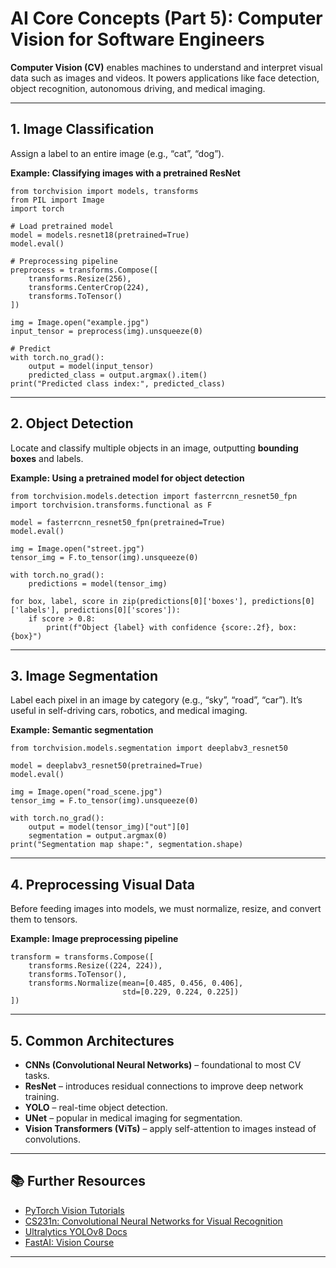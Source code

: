 # AI Core Concepts (Part 5): Computer Vision for Software Engineers

**Computer Vision (CV)** enables machines to understand and interpret visual data such as images and videos. It powers applications like face detection, object recognition, autonomous driving, and medical imaging.

---

## 1. Image Classification

Assign a label to an entire image (e.g., “cat”, “dog”).

**Example: Classifying images with a pretrained ResNet**
```
from torchvision import models, transforms
from PIL import Image
import torch

# Load pretrained model
model = models.resnet18(pretrained=True)
model.eval()

# Preprocessing pipeline
preprocess = transforms.Compose([
    transforms.Resize(256),
    transforms.CenterCrop(224),
    transforms.ToTensor()
])

img = Image.open("example.jpg")
input_tensor = preprocess(img).unsqueeze(0)

# Predict
with torch.no_grad():
    output = model(input_tensor)
    predicted_class = output.argmax().item()
print("Predicted class index:", predicted_class)
```

---

## 2. Object Detection

Locate and classify multiple objects in an image, outputting **bounding boxes** and labels.

**Example: Using a pretrained model for object detection**
```
from torchvision.models.detection import fasterrcnn_resnet50_fpn
import torchvision.transforms.functional as F

model = fasterrcnn_resnet50_fpn(pretrained=True)
model.eval()

img = Image.open("street.jpg")
tensor_img = F.to_tensor(img).unsqueeze(0)

with torch.no_grad():
    predictions = model(tensor_img)

for box, label, score in zip(predictions[0]['boxes'], predictions[0]['labels'], predictions[0]['scores']):
    if score > 0.8:
        print(f"Object {label} with confidence {score:.2f}, box: {box}")
```

---

## 3. Image Segmentation

Label each pixel in an image by category (e.g., “sky”, “road”, “car”). It’s useful in self-driving cars, robotics, and medical imaging.

**Example: Semantic segmentation**
```
from torchvision.models.segmentation import deeplabv3_resnet50

model = deeplabv3_resnet50(pretrained=True)
model.eval()

img = Image.open("road_scene.jpg")
tensor_img = F.to_tensor(img).unsqueeze(0)

with torch.no_grad():
    output = model(tensor_img)["out"][0]
    segmentation = output.argmax(0)
print("Segmentation map shape:", segmentation.shape)
```

---

## 4. Preprocessing Visual Data

Before feeding images into models, we must normalize, resize, and convert them to tensors.

**Example: Image preprocessing pipeline**
```
transform = transforms.Compose([
    transforms.Resize((224, 224)),
    transforms.ToTensor(),
    transforms.Normalize(mean=[0.485, 0.456, 0.406],
                         std=[0.229, 0.224, 0.225])
])
```

---

## 5. Common Architectures

- **CNNs (Convolutional Neural Networks)** – foundational to most CV tasks.
- **ResNet** – introduces residual connections to improve deep network training.
- **YOLO** – real-time object detection.
- **UNet** – popular in medical imaging for segmentation.
- **Vision Transformers (ViTs)** – apply self-attention to images instead of convolutions.

---

## 📚 Further Resources

- [PyTorch Vision Tutorials](https://pytorch.org/vision/stable/tutorials.html)
- [CS231n: Convolutional Neural Networks for Visual Recognition](http://cs231n.stanford.edu/)
- [Ultralytics YOLOv8 Docs](https://docs.ultralytics.com/)
- [FastAI: Vision Course](https://course.fast.ai/)

---

